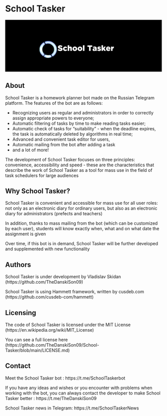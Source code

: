 # School Tasker
<p align="center">
    <img src="SchoolTasker_github.jpg" alt="School Tasker" style="max-width: 100%; width: 1000px">
</p>

## About
School Tasker is a homework planner bot made on the Russian Telegram platform. The features of the bot are as follows:
* Recognizing users as regular and administrators in order to correctly assign appropriate powers to everyone;
* Automatic filtering of tasks by time to make reading tasks easier;
* Automatic check of tasks for “suitability” - when the deadline expires, the task is automatically deleted by algorithms in real time;
* Advanced and convenient task editor for users,
* Automatic mailing from the bot after adding a task
* and a lot of more!
<p>The development of School Tasker focuses on three principles: convenience, accessibility and speed - these are the characteristics that describe the work of School Tasker as a tool for mass use in the field of task schedulers for large audiences</p>

## Why School Tasker?
<p>School Tasker is convenient and accessible for mass use for all user roles: not only as an electronic diary for ordinary users, but also as an electronic diary for administrators (prefects and teachers)</p>
<p></p>In addition, thanks to mass mailing from the bot (which can be customized by each user), students will know exactly when, what and on what date the assignment is given</p>
<p>Over time, if this bot is in demand, School Tasker will be further developed and supplemented with new functionality</p>

## Authors
<p>School Tasker is under development by Vladislav Skidan (https://github.com/TheDanskiSon09)</p>
<p>School Tasker is using Hammett framework, written by cusdeb.com (https://github.com/cusdeb-com/hammett)</p>

## Licensing
<p>The code of School Tasker is licensed under the MIT License (https://en.wikipedia.org/wiki/MIT_License)</p>
<p></p>You can see a full license here (https://github.com/TheDanskiSon09/School-Tasker/blob/main/LICENSE.md) </p>

## Contact
<p>Meet the School Tasker bot : https://t.me/SchoolTaskerbot</p>
<p>If you have any ideas and wishes or you encounter with problems when working with the bot, you can always contact the developer to make School Tasker better : https://t.me/TheDanskiSon09</p>
<p>School Tasker news in Telegram: https://t.me/SchoolTaskerNews</p>
